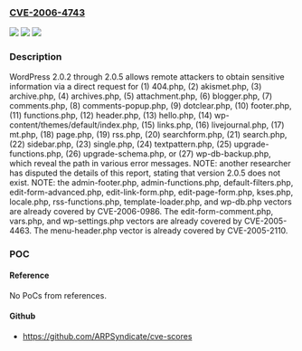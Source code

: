 ### [CVE-2006-4743](https://cve.mitre.org/cgi-bin/cvename.cgi?name=CVE-2006-4743)
![](https://img.shields.io/static/v1?label=Product&message=n%2Fa&color=blue)
![](https://img.shields.io/static/v1?label=Version&message=n%2Fa%20&color=brightgreen)
![](https://img.shields.io/static/v1?label=Vulnerability&message=n%2Fa&color=brightgreen)

### Description

WordPress 2.0.2 through 2.0.5 allows remote attackers to obtain sensitive information via a direct request for (1) 404.php, (2) akismet.php, (3) archive.php, (4) archives.php, (5) attachment.php, (6) blogger.php, (7) comments.php, (8) comments-popup.php, (9) dotclear.php, (10) footer.php, (11) functions.php, (12) header.php, (13) hello.php, (14) wp-content/themes/default/index.php, (15) links.php, (16) livejournal.php, (17) mt.php, (18) page.php, (19) rss.php, (20) searchform.php, (21) search.php, (22) sidebar.php, (23) single.php, (24) textpattern.php, (25) upgrade-functions.php, (26) upgrade-schema.php, or (27) wp-db-backup.php, which reveal the path in various error messages.  NOTE: another researcher has disputed the details of this report, stating that version 2.0.5 does not exist. NOTE: the admin-footer.php, admin-functions.php, default-filters.php, edit-form-advanced.php, edit-link-form.php, edit-page-form.php, kses.php, locale.php, rss-functions.php, template-loader.php, and wp-db.php vectors are already covered by CVE-2006-0986. The edit-form-comment.php, vars.php, and wp-settings.php vectors are already covered by CVE-2005-4463. The menu-header.php vector is already covered by CVE-2005-2110.

### POC

#### Reference
No PoCs from references.

#### Github
- https://github.com/ARPSyndicate/cve-scores


